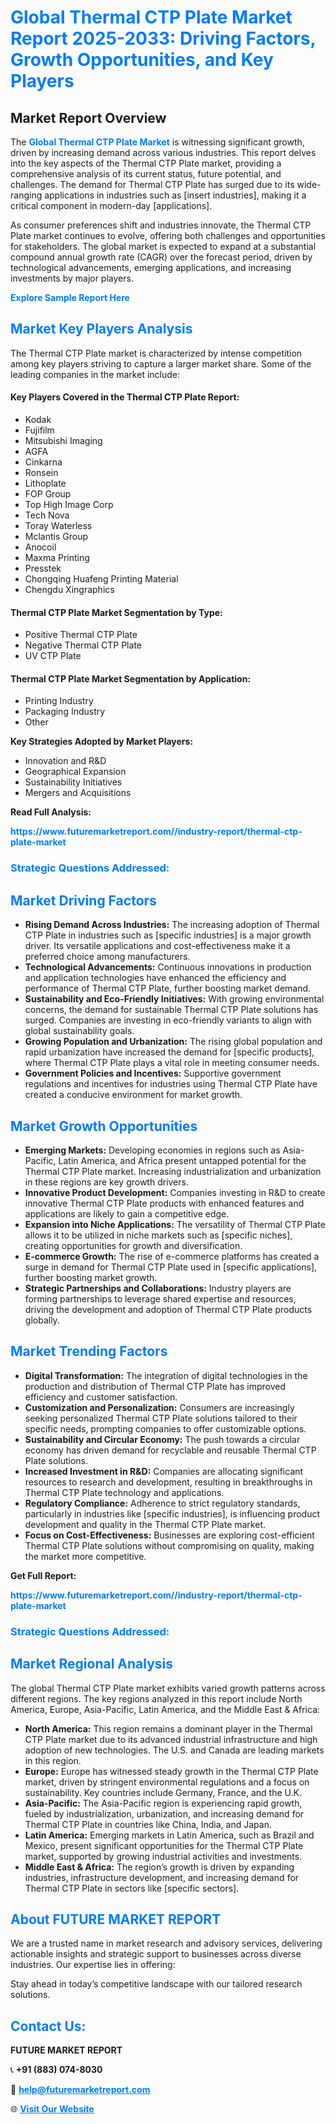 <h1 style="color: #007BFF;">Global Thermal CTP Plate Market Report 2025-2033: Driving Factors, Growth Opportunities, and Key Players</h1>

<section id="overview">
<h2>Market Report Overview</h2>
<p>The <a href="https://www.futuremarketreport.com//industry-report/thermal-ctp-plate-market" style="color: #007BFF; text-decoration: none;"><strong>Global Thermal CTP Plate Market</strong></a> is witnessing significant growth, driven by increasing demand across various industries. This report delves into the key aspects of the Thermal CTP Plate market, providing a comprehensive analysis of its current status, future potential, and challenges. The demand for Thermal CTP Plate has surged due to its wide-ranging applications in industries such as [insert industries], making it a critical component in modern-day [applications].</p>
<p>As consumer preferences shift and industries innovate, the Thermal CTP Plate market continues to evolve, offering both challenges and opportunities for stakeholders. The global market is expected to expand at a substantial compound annual growth rate (CAGR) over the forecast period, driven by technological advancements, emerging applications, and increasing investments by major players.</p>
</section>

<section id="overview">
<p><a href="https://www.futuremarketreport.com//request-sample/reportId=91197" style="color: #007BFF; text-decoration: none;"><strong>Explore Sample Report Here</strong></a></p>
</section>

<section id="key-players">
<h2 style="color: #007BFF;">Market Key Players Analysis</h2>
<p>The Thermal CTP Plate market is characterized by intense competition among key players striving to capture a larger market share. Some of the leading companies in the market include:</p>
<h4>Key Players Covered in the Thermal CTP Plate Report:</h4>
<ul><li>Kodak</li><li>Fujifilm</li><li>Mitsubishi Imaging</li><li>AGFA</li><li>Cinkarna</li><li>Ronsein</li><li>Lithoplate</li><li>FOP Group</li><li>Top High Image Corp</li><li>Tech Nova</li><li>Toray Waterless</li><li>Mclantis Group</li><li>Anocoil</li><li>Maxma Printing</li><li>Presstek</li><li>Chongqing Huafeng Printing Material</li><li>Chengdu Xingraphics</li></ul>
<h4>Thermal CTP Plate Market Segmentation by Type:</h4>
<ul><li>Positive Thermal CTP Plate</li><li>Negative Thermal CTP Plate</li><li>UV CTP Plate</li></ul>

<h4>Thermal CTP Plate Market Segmentation by Application:</h4>
<ul><li>Printing Industry</li><li>Packaging Industry</li><li>Other</li></ul>
<p><strong>Key Strategies Adopted by Market Players:</strong></p>
<ul>
<li>Innovation and R&D</li>
<li>Geographical Expansion</li>
<li>Sustainability Initiatives</li>
<li>Mergers and Acquisitions</li>
</ul>
</section>

<section>
<p><strong>Read Full Analysis: </strong></p><a href="https://www.futuremarketreport.com//industry-report/thermal-ctp-plate-market" style="color: #007BFF; text-decoration: none;"><strong>https://www.futuremarketreport.com//industry-report/thermal-ctp-plate-market</strong></a>
<h3 style="color: #007BFF;">Strategic Questions Addressed:</h3>
</section>

<section id="driving-factors">
<h2 style="color: #007BFF;">Market Driving Factors</h2>
<ul>
<li><strong>Rising Demand Across Industries:</strong> The increasing adoption of Thermal CTP Plate in industries such as [specific industries] is a major growth driver. Its versatile applications and cost-effectiveness make it a preferred choice among manufacturers.</li>
<li><strong>Technological Advancements:</strong> Continuous innovations in production and application technologies have enhanced the efficiency and performance of Thermal CTP Plate, further boosting market demand.</li>
<li><strong>Sustainability and Eco-Friendly Initiatives:</strong> With growing environmental concerns, the demand for sustainable Thermal CTP Plate solutions has surged. Companies are investing in eco-friendly variants to align with global sustainability goals.</li>
<li><strong>Growing Population and Urbanization:</strong> The rising global population and rapid urbanization have increased the demand for [specific products], where Thermal CTP Plate plays a vital role in meeting consumer needs.</li>
<li><strong>Government Policies and Incentives:</strong> Supportive government regulations and incentives for industries using Thermal CTP Plate have created a conducive environment for market growth.</li>
</ul>
</section>

<section id="growth-opportunities">
<h2 style="color: #007BFF;">Market Growth Opportunities</h2>
<ul>
<li><strong>Emerging Markets:</strong> Developing economies in regions such as Asia-Pacific, Latin America, and Africa present untapped potential for the Thermal CTP Plate market. Increasing industrialization and urbanization in these regions are key growth drivers.</li>
<li><strong>Innovative Product Development:</strong> Companies investing in R&D to create innovative Thermal CTP Plate products with enhanced features and applications are likely to gain a competitive edge.</li>
<li><strong>Expansion into Niche Applications:</strong> The versatility of Thermal CTP Plate allows it to be utilized in niche markets such as [specific niches], creating opportunities for growth and diversification.</li>
<li><strong>E-commerce Growth:</strong> The rise of e-commerce platforms has created a surge in demand for Thermal CTP Plate used in [specific applications], further boosting market growth.</li>
<li><strong>Strategic Partnerships and Collaborations:</strong> Industry players are forming partnerships to leverage shared expertise and resources, driving the development and adoption of Thermal CTP Plate products globally.</li>
</ul>
</section>

<section id="trending-factors">
<h2 style="color: #007BFF;">Market Trending Factors</h2>
<ul>
<li><strong>Digital Transformation:</strong> The integration of digital technologies in the production and distribution of Thermal CTP Plate has improved efficiency and customer satisfaction.</li>
<li><strong>Customization and Personalization:</strong> Consumers are increasingly seeking personalized Thermal CTP Plate solutions tailored to their specific needs, prompting companies to offer customizable options.</li>
<li><strong>Sustainability and Circular Economy:</strong> The push towards a circular economy has driven demand for recyclable and reusable Thermal CTP Plate solutions.</li>
<li><strong>Increased Investment in R&D:</strong> Companies are allocating significant resources to research and development, resulting in breakthroughs in Thermal CTP Plate technology and applications.</li>
<li><strong>Regulatory Compliance:</strong> Adherence to strict regulatory standards, particularly in industries like [specific industries], is influencing product development and quality in the Thermal CTP Plate market.</li>
<li><strong>Focus on Cost-Effectiveness:</strong> Businesses are exploring cost-efficient Thermal CTP Plate solutions without compromising on quality, making the market more competitive.</li>
</ul>
</section>

<section>
<p><strong>Get Full Report: </strong></p><a href="https://www.futuremarketreport.com//industry-report/thermal-ctp-plate-market" style="color: #007BFF; text-decoration: none;"><strong>https://www.futuremarketreport.com//industry-report/thermal-ctp-plate-market</strong></a>
<h3 style="color: #007BFF;">Strategic Questions Addressed:</h3>
</section>


<section id="regional-analysis">
<h2 style="color: #007BFF;">Market Regional Analysis</h2>
<p>The global Thermal CTP Plate market exhibits varied growth patterns across different regions. The key regions analyzed in this report include North America, Europe, Asia-Pacific, Latin America, and the Middle East & Africa:</p>
<ul>
<li><strong>North America:</strong> This region remains a dominant player in the Thermal CTP Plate market due to its advanced industrial infrastructure and high adoption of new technologies. The U.S. and Canada are leading markets in this region.</li>
<li><strong>Europe:</strong> Europe has witnessed steady growth in the Thermal CTP Plate market, driven by stringent environmental regulations and a focus on sustainability. Key countries include Germany, France, and the U.K.</li>
<li><strong>Asia-Pacific:</strong> The Asia-Pacific region is experiencing rapid growth, fueled by industrialization, urbanization, and increasing demand for Thermal CTP Plate in countries like China, India, and Japan.</li>
<li><strong>Latin America:</strong> Emerging markets in Latin America, such as Brazil and Mexico, present significant opportunities for the Thermal CTP Plate market, supported by growing industrial activities and investments.</li>
<li><strong>Middle East & Africa:</strong> The region’s growth is driven by expanding industries, infrastructure development, and increasing demand for Thermal CTP Plate in sectors like [specific sectors].</li>
</ul>
</section>

<footer>
<h2 style="color: #007BFF;">About FUTURE MARKET REPORT</h2>
<p>We are a trusted name in market research and advisory services, delivering actionable insights and strategic support to businesses across diverse industries. Our expertise lies in offering:</p>

<p>Stay ahead in today’s competitive landscape with our tailored research solutions.</p>

<h2 style="color: #007BFF;">Contact Us:</h2>
<p><strong>FUTURE MARKET REPORT</strong></p>
<p>📞 <strong>+91 (883) 074-8030</strong></p>
<p>📧 <strong><a href="mailto:help@futuremarketreport.com" style="color: #007BFF;">help@futuremarketreport.com</a></strong></p>
<p>🌐 <strong><a href="https://www.futuremarketreport.com/" style="color: #007BFF;">Visit Our Website</a></strong></p>
</footer>